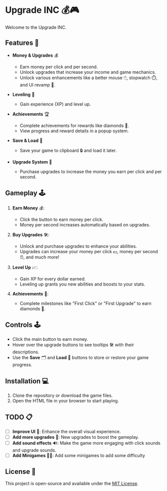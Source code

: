 # Upgrade INC 💰🎮

Welcome to the Upgrade INC.

## Features 🚀
- **Money & Upgrades** 💰
  - Earn money per click and per second.
  - Unlock upgrades that increase your income and game mechanics.
  - Unlock various enhancements like a better mouse 🖱️, stopwatch ⏱️, and UI revamp 🎨.
  
- **Leveling** 🎯
  - Gain experience (XP) and level up.
  
- **Achievements** 🏆
  - Complete achievements for rewards like diamonds 💎.
  - View progress and reward details in a popup system.

- **Save & Load** 💾
  - Save your game to clipboard 🔒 and load it later.
  
- **Upgrade System** 🔧
  - Purchase upgrades to increase the money you earn per click and per second.
  
## Gameplay 🕹️

1. **Earn Money** 💰:
   - Click the button to earn money per click.
   - Money per second increases automatically based on upgrades.

2. **Buy Upgrades** 🛠️:
   - Unlock and purchase upgrades to enhance your abilities.
   - Upgrades can increase your money per click 💵, money per second ⏰, and much more!

3. **Level Up** 📈:
   - Gain XP for every dollar earned.
   - Leveling up grants you new abilities and boosts to your stats.

4. **Achievements** 🏅:
   - Complete milestones like "First Click" or "First Upgrade" to earn diamonds 💎.

## Controls 🕹️

- Click the main button to earn money.
- Hover over the upgrade buttons to see tooltips 🛠️ with their descriptions.
- Use the **Save** 🗂️ and **Load** 🔄 buttons to store or restore your game progress.

## Installation 💻

1. Clone the repository or download the game files.
2. Open the HTML file in your browser to start playing.

## TODO 📋

- [ ] **Improve UI** 🎨: Enhance the overall visual experience.
- [ ] **Add more upgrades** 🔧: New upgrades to boost the gameplay.
- [ ] **Add sound effects** 🔊: Make the game more engaging with click sounds and upgrade sounds.
- [ ] **Add Minigames 🏃‍♂️**: Add some minigames to add some difficulty

## License 📜

This project is open-source and available under the [MIT License](LICENSE).
